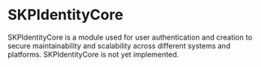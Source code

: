 # SKPIdentityCore
SKPIdentityCore is a module used for user authentication and creation to secure maintainability and scalability across different systems and platforms.
SKPIdentityCore is not yet implemented.
